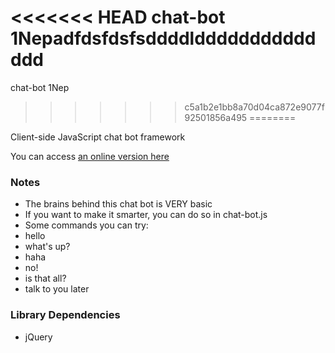 <<<<<<< HEAD
chat-bot 1Nepadfdsfdsfsddddldddddddddddddd
=======
chat-bot 1Nep
>>>>>>> c5a1b2e1bb8a70d04ca872e9077f92501856a495
========

Client-side JavaScript chat bot framework

You can access [an online version here](http://liouh.com/bot/)

### Notes

* The brains behind this chat bot is VERY basic
* If you want to make it smarter, you can do so in chat-bot.js
* Some commands you can try:
 * hello
 * what's up?
 * haha
 * no!
 * is that all?
 * talk to you later

### Library Dependencies

* jQuery
